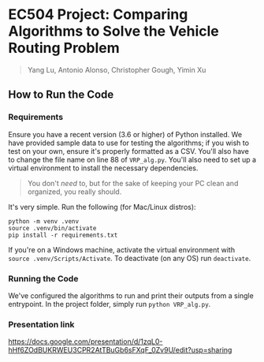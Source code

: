 # EC504 Project: Comparing Algorithms to Solve the Vehicle Routing Problem
> Yang Lu, Antonio Alonso, Christopher Gough, Yimin Xu

## How to Run the Code
### Requirements
Ensure you have a recent version (3.6 or higher) of Python installed. We have provided sample data to use for testing the algorithms; if you wish to test on your own, ensure it's properly formatted as a CSV. You'll also have to change the file name on line 88 of `VRP_alg.py`. You'll also need to set up a virtual environment to install the necessary dependencies.
> You don't _need_ to, but for the sake of keeping your PC clean and organized, you really should.

It's very simple. Run the following (for Mac/Linux distros):
```
python -m venv .venv
source .venv/bin/activate
pip install -r requirements.txt
```
If you're on a Windows machine, activate the virtual environment with `source .venv/Scripts/Activate`.  To deactivate (on any OS) run `deactivate`.

### Running the Code
We've configured the algorithms to run and print their outputs from a single entrypoint. In the project folder, simply run `python VRP_alg.py`.

### Presentation link
https://docs.google.com/presentation/d/1zqL0-hHf6ZOdBUKRWEU3CPR2AtTBuGb6sFXqF_0Zv9U/edit?usp=sharing
